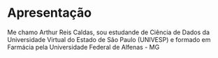 # Apresentação

Me chamo Arthur Reis Caldas, sou estudande de Ciência de Dados da Universidade Virtual do Estado de São Paulo (UNIVESP) e formado em Farmácia pela Universidade Federal de Alfenas - MG